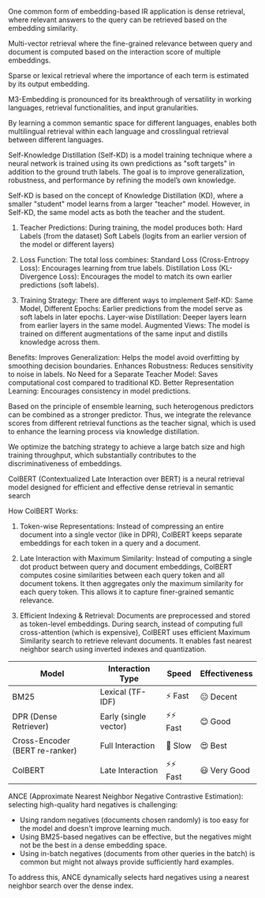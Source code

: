 One common form of embedding-based IR application is dense retrieval, where relevant answers to the query can be retrieved based on the embedding similarity.

Multi-vector retrieval where the fine-grained relevance between query and document is computed based on the interaction score of multiple embeddings.

Sparse or lexical retrieval where the importance of each term is estimated by its output embedding.

M3-Embedding is pronounced for its breakthrough of versatility in working languages, retrieval functionalities, and input granularities.

By learning a common semantic space for different languages, enables both multilingual retrieval within each language and crosslingual retrieval between different languages.

Self-Knowledge Distillation (Self-KD) is a model training technique where a neural network is trained using its own predictions as "soft targets" in addition to the ground truth labels. The goal is to improve generalization, robustness, and performance by refining the model’s own knowledge. 

Self-KD is based on the concept of Knowledge Distillation (KD), where a smaller "student" model learns from a larger "teacher" model. However, in Self-KD, the same model acts as both the teacher and the student.

1. Teacher Predictions: During training, the model produces both:
    Hard Labels (from the dataset)
    Soft Labels (logits from an earlier version of the model or different layers)

2. Loss Function: The total loss combines:
    Standard Loss (Cross-Entropy Loss): Encourages learning from true labels.
    Distillation Loss (KL-Divergence Loss): Encourages the model to match its own earlier predictions (soft labels).

3. Training Strategy: There are different ways to implement Self-KD:
    Same Model, Different Epochs: Earlier predictions from the model serve as soft labels in later epochs.
    Layer-wise Distillation: Deeper layers learn from earlier layers in the same model.
    Augmented Views: The model is trained on different augmentations of the same input and distills knowledge across them.

Benefits:
    Improves Generalization: Helps the model avoid overfitting by smoothing decision boundaries.
    Enhances Robustness: Reduces sensitivity to noise in labels.
    No Need for a Separate Teacher Model: Saves computational cost compared to traditional KD.
    Better Representation Learning: Encourages consistency in model predictions.

Based on the principle of ensemble learning, such heterogenous predictors can be combined as a stronger predictor. Thus, we integrate the relevance scores from different retrieval functions as the teacher signal, which is used to enhance the learning process via knowledge distillation.

We optimize the batching strategy to achieve a large batch size and high training throughput, which substantially contributes to the discriminativeness of embeddings.

ColBERT (Contextualized Late Interaction over BERT) is a neural retrieval model designed for efficient and effective dense retrieval in semantic search

How ColBERT Works:
1. Token-wise Representations:
    Instead of compressing an entire document into a single vector (like in DPR), ColBERT keeps separate embeddings for each token in a query and a document.

2. Late Interaction with Maximum Similarity:
    Instead of computing a single dot product between query and document embeddings, ColBERT computes cosine similarities between each query token and all document tokens.
    It then aggregates only the maximum similarity for each query token.
    This allows it to capture finer-grained semantic relevance.

3. Efficient Indexing & Retrieval:
    Documents are preprocessed and stored as token-level embeddings.
    During search, instead of computing full cross-attention (which is expensive), ColBERT uses efficient Maximum Similarity search to retrieve relevant documents.
    It enables fast nearest neighbor search using inverted indexes and quantization.

Model	|    Interaction Type	|    Speed	|    Effectiveness
--------|-----------------------|-----------|------------------
BM25	|    Lexical (TF-IDF)	|    ⚡ Fast	|    😐 Decent
DPR (Dense Retriever)	|    Early (single vector)	|    ⚡⚡ Fast	|    😊 Good
Cross-Encoder (BERT re-ranker)	|    Full Interaction	|    🐢 Slow	|    😍 Best
ColBERT	|    Late Interaction	|    ⚡⚡ Fast	|    😃 Very Good

ANCE (Approximate Nearest Neighbor Negative Contrastive Estimation):
selecting high-quality hard negatives is challenging:

- Using random negatives (documents chosen randomly) is too easy for the model and doesn't improve learning much.
- Using BM25-based negatives can be effective, but the negatives might not be the best in a dense embedding space.
- Using in-batch negatives (documents from other queries in the batch) is common but might not always provide sufficiently hard examples.

To address this, ANCE dynamically selects hard negatives using a nearest neighbor search over the dense index.

